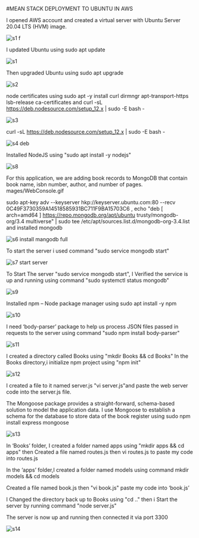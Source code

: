 
#MEAN STACK DEPLOYMENT TO UBUNTU IN AWS

I opened AWS account and created a virtual server with Ubuntu Server 20.04 LTS (HVM) image.

![s1 f](https://user-images.githubusercontent.com/94229949/170739547-d5a855ea-b5d0-4688-babd-e25378eb1980.png)

I updated Ubuntu using sudo apt update

![s1](https://user-images.githubusercontent.com/94229949/170739838-5fda056d-26b3-43f5-aba6-b7abd0f8b2cd.png)

Then upgraded Ubuntu using sudo apt upgrade

![s2](https://user-images.githubusercontent.com/94229949/170740079-d861c2ad-56e3-40e5-a3dd-08fb5ab98b0b.png)

node certificates using  sudo apt -y install curl dirmngr apt-transport-https lsb-release ca-certificates and curl -sL https://deb.nodesource.com/setup_12.x | sudo -E bash -

![s3](https://user-images.githubusercontent.com/94229949/170740555-ecfba62c-0a06-4602-ba8a-5fa978a8f81b.png)

curl -sL https://deb.nodesource.com/setup_12.x | sudo -E bash -

![s4 deb ](https://user-images.githubusercontent.com/94229949/170740859-ec94f1c6-b187-403b-8336-e2e930c894dd.png)

Installed  NodeJS using "sudo apt install -y nodejs"


![s8](https://user-images.githubusercontent.com/94229949/170741555-1b5bb1b7-c776-4aa4-ae46-d86fa5398a30.png)

For this application, we are adding book records to MongoDB that contain book name, isbn number, author, and number of pages.
mages/WebConsole.gif

sudo apt-key adv --keyserver hkp://keyserver.ubuntu.com:80 --recv 0C49F3730359A14518585931BC711F9BA15703C6 , echo "deb [ arch=amd64 ] https://repo.mongodb.org/apt/ubuntu trusty/mongodb-org/3.4 multiverse" | sudo tee /etc/apt/sources.list.d/mongodb-org-3.4.list and installed mongodb

![s6 install mangodb full](https://user-images.githubusercontent.com/94229949/170742368-fbabed30-f982-4b1a-aa8d-c60ccd69d804.png)

To start the server i used command "sudo service mongodb start"

![s7 start server](https://user-images.githubusercontent.com/94229949/170742568-651575a0-9624-4905-9498-653a309051a7.png)

To Start The server "sudo service mongodb start", I Verified the service is up and running using command "sudo systemctl status mongodb"

![s9](https://user-images.githubusercontent.com/94229949/170743191-3e332065-3ebe-491c-af60-98466a83264f.png)

Installed npm – Node package manager using sudo apt install -y npm

![s10](https://user-images.githubusercontent.com/94229949/170743690-73199cf7-00b3-47a0-8d6a-c009062e1f30.png)

I need ‘body-parser’ package to help us process JSON files passed in requests to the server using command "sudo npm install body-parser"

![s11](https://user-images.githubusercontent.com/94229949/170744010-c0a8b03a-7ec7-4fb0-a87e-de849b04ee26.png)

I created a directory called Books using "mkdir Books && cd Books" In the Books directory,i initialize npm project using  "npm init"

![s12](https://user-images.githubusercontent.com/94229949/170744591-491abf9d-5879-47d2-a2b7-b030ed0caaf8.png)

I created a file to it named server.js "vi server.js"and paste the web server code into the server.js file.

The Mongoose package  provides a straight-forward, schema-based solution to model the application data. I use Mongoose to establish a schema for the database to store data of the book register using sudo npm install express mongoose

![s13](https://user-images.githubusercontent.com/94229949/170747144-7e1ad936-11ca-40b4-8f8a-d08fa8404b15.png)

In ‘Books’ folder, I created a folder named apps using "mkdir apps && cd apps" then Created a file named routes.js then vi routes.js to  paste my code into routes.js

In the ‘apps’ folder,I created a folder named models using command mkdir models && cd models 

Created a file named book.js then "vi book.js" paste my code into ‘book.js’

I Changed the directory back up to Books using "cd .." then i Start the server by running command "node server.js"

The server is now up and running then connected it via port 3300

![s14](https://user-images.githubusercontent.com/94229949/170751803-d7ae80f9-d6a0-47f4-9c87-4821eff97cee.png)

